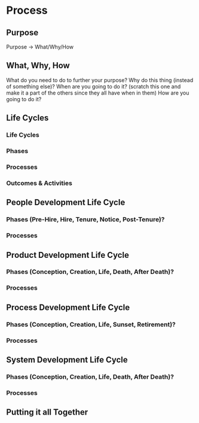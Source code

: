 # Process

## Purpose
Purpose -> What/Why/How

## What, Why, How
What do you need to do to further your purpose?
Why do this thing (instead of something else)?
When are you going to do it? (scratch this one and make it a part of the others since they all have when in them)
How are you going to do it?

## Life Cycles
### Life Cycles
### Phases
### Processes
### Outcomes & Activities

## People Development Life Cycle
### Phases (Pre-Hire, Hire, Tenure, Notice, Post-Tenure)?
### Processes

## Product Development Life Cycle
### Phases (Conception, Creation, Life, Death, After Death)?
### Processes

## Process Development Life Cycle
### Phases (Conception, Creation, Life, Sunset, Retirement)?
### Processes

## System Development Life Cycle
### Phases (Conception, Creation, Life, Death, After Death)?
### Processes

## Putting it all Together